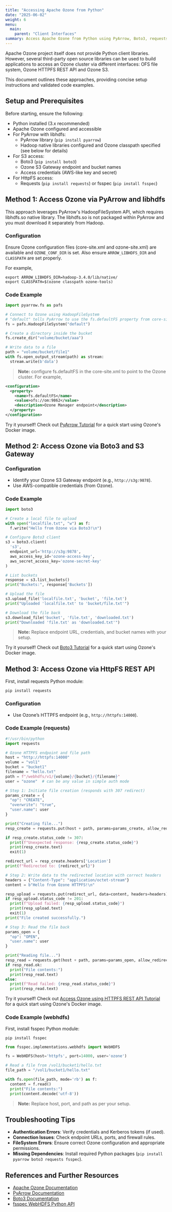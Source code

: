 ```yaml
---
title: "Accessing Apache Ozone from Python"
date: "2025-06-02"
weight: 6
menu:
  main:
    parent: "Client Interfaces"
summary: Access Apache Ozone from Python using PyArrow, Boto3, requests and fsspec WebHDFS libraries
---
```


<!--
Licensed to the Apache Software Foundation (ASF) under one or more
contributor license agreements.  See the NOTICE file distributed with
this work for additional information regarding copyright ownership.
The ASF licenses this file to You under the Apache License, Version 2.0
(the "License"); you may not use this file except in compliance with
the License.  You may obtain a copy of the License at

    http://www.apache.org/licenses/LICENSE-2.0

Unless required by applicable law or agreed to in writing, software
distributed under the License is distributed on an "AS IS" BASIS,
WITHOUT WARRANTIES OR CONDITIONS OF ANY KIND, either express or implied.
See the License for the specific language governing permissions and
limitations under the License.
-->

Apache Ozone project itself does not provide Python client libraries.
However, several third-party open source libraries can be used to build applications to access an Ozone cluster via
different interfaces: OFS file system, Ozone HTTPFS REST API and Ozone S3.

This document outlines these approaches, providing concise setup instructions and validated code examples.

## Setup and Prerequisites

Before starting, ensure the following:

- Python installed (3.x recommended)
- Apache Ozone configured and accessible
- For PyArrow with libhdfs:
  - PyArrow library (`pip install pyarrow`)
  - Hadoop native libraries configured and Ozone classpath specified (see below for details)
- For S3 access:
  - Boto3 (`pip install boto3`)
  - Ozone S3 Gateway endpoint and bucket names
  - Access credentials (AWS-like key and secret)
- For HttpFS access:
  - Requests (`pip install requests`) or fsspec (`pip install fsspec`)

## Method 1: Access Ozone via PyArrow and libhdfs

This approach leverages PyArrow's HadoopFileSystem API, which requires libhdfs.so native library.
The libhdfs.so is not packaged within PyArrow and you must download it separately from Hadoop.

### Configuration
Ensure Ozone configuration files (core-site.xml and ozone-site.xml) are available and `OZONE_CONF_DIR` is set.
Also ensure `ARROW_LIBHDFS_DIR` and `CLASSPATH` are set properly.

For example,
```shell
export ARROW_LIBHDFS_DIR=hadoop-3.4.0/lib/native/
export CLASSPATH=$(ozone classpath ozone-tools)
```

### Code Example
```python
import pyarrow.fs as pafs

# Connect to Ozone using HadoopFileSystem
# "default" tells PyArrow to use the fs.defaultFS property from core-site.xml
fs = pafs.HadoopFileSystem("default")

# Create a directory inside the bucket
fs.create_dir("volume/bucket/aaa")

# Write data to a file
path = "volume/bucket/file1"
with fs.open_output_stream(path) as stream:
  stream.write(b'data')
```
> **Note:** configure fs.defaultFS in the core-site.xml to point to the Ozone cluster. For example,
```xml
<configuration>
  <property>
    <name>fs.defaultFS</name>
    <value>ofs://om:9862</value>
    <description>Ozone Manager endpoint</description>
  </property>
</configuration>
```

Try it yourself! Check out [PyArrow Tutorial](../recipe/PyArrowTutorial.md) for a quick start using Ozone's Docker image.

## Method 2: Access Ozone via Boto3 and S3 Gateway

### Configuration
- Identify your Ozone S3 Gateway endpoint (e.g., `http://s3g:9878`).
- Use AWS-compatible credentials (from Ozone).

### Code Example
```python
import boto3

# Create a local file to upload
with open("localfile.txt", "w") as f:
  f.write("Hello from Ozone via Boto3!\n")

# Configure Boto3 client
s3 = boto3.client(
  's3',
  endpoint_url='http://s3g:9878',
  aws_access_key_id='ozone-access-key',
  aws_secret_access_key='ozone-secret-key'
)

# List buckets
response = s3.list_buckets()
print("Buckets:", response['Buckets'])

# Upload the file
s3.upload_file('localfile.txt', 'bucket', 'file.txt')
print("Uploaded 'localfile.txt' to 'bucket/file.txt'")

# Download the file back
s3.download_file('bucket', 'file.txt', 'downloaded.txt')
print("Downloaded 'file.txt' as 'downloaded.txt'")
```
> **Note:** Replace endpoint URL, credentials, and bucket names with your setup.

Try it yourself! Check out [Boto3 Tutorial](../recipe/Boto3Tutorial.md) for a quick start using Ozone's Docker image.


## Method 3: Access Ozone via HttpFS REST API
First, install requests Python module:

```shell
pip install requests
```

### Configuration
- Use Ozone’s HTTPFS endpoint (e.g., `http://httpfs:14000`).

### Code Example (requests)
```python
#!/usr/bin/python
import requests

# Ozone HTTPFS endpoint and file path
host = "http://httpfs:14000"
volume = "vol1"
bucket = "bucket1"
filename = "hello.txt"
path = f"/webhdfs/v1/{volume}/{bucket}/{filename}"
user = "ozone"  # can be any value in simple auth mode

# Step 1: Initiate file creation (responds with 307 redirect)
params_create = {
  "op": "CREATE",
  "overwrite": "true",
  "user.name": user
}

print("Creating file...")
resp_create = requests.put(host + path, params=params_create, allow_redirects=False)

if resp_create.status_code != 307:
  print(f"Unexpected response: {resp_create.status_code}")
  print(resp_create.text)
  exit(1)

redirect_url = resp_create.headers['Location']
print(f"Redirected to: {redirect_url}")

# Step 2: Write data to the redirected location with correct headers
headers = {"Content-Type": "application/octet-stream"}
content = b"Hello from Ozone HTTPFS!\n"

resp_upload = requests.put(redirect_url, data=content, headers=headers)
if resp_upload.status_code != 201:
  print(f"Upload failed: {resp_upload.status_code}")
  print(resp_upload.text)
  exit(1)
print("File created successfully.")

# Step 3: Read the file back
params_open = {
  "op": "OPEN",
  "user.name": user
}

print("Reading file...")
resp_read = requests.get(host + path, params=params_open, allow_redirects=True)
if resp_read.ok:
  print("File contents:")
  print(resp_read.text)
else:
  print(f"Read failed: {resp_read.status_code}")
  print(resp_read.text)
```

Try it yourself! Check out [Access Ozone using HTTPFS REST API Tutorial](../recipe/PythonRequestsOzoneHttpFS.md) for a quick start using Ozone's Docker image.


### Code Example (webhdfs)

First, install fsspec Python module:

```shell
pip install fsspec
```

```python
from fsspec.implementations.webhdfs import WebHDFS

fs = WebHDFS(host='httpfs', port=14000, user='ozone')

# Read a file from /vol1/bucket1/hello.txt
file_path = "/vol1/bucket1/hello.txt"

with fs.open(file_path, mode='rb') as f:
  content = f.read()
  print("File contents:")
  print(content.decode('utf-8'))
```
> **Note:** Replace host, port, and path as per your setup.

## Troubleshooting Tips

- **Authentication Errors**: Verify credentials and Kerberos tokens (if used).
- **Connection Issues**: Check endpoint URLs, ports, and firewall rules.
- **FileSystem Errors**: Ensure correct Ozone configuration and appropriate permissions.
- **Missing Dependencies**: Install required Python packages (`pip install pyarrow boto3 requests fsspec`).

## References and Further Resources

- [Apache Ozone Documentation](https://ozone.apache.org/docs/)
- [PyArrow Documentation](https://arrow.apache.org/docs/python/)
- [Boto3 Documentation](https://boto3.amazonaws.com/v1/documentation/api/latest/index.html)
- [fsspec WebHDFS Python API](https://filesystem-spec.readthedocs.io/en/latest/api.html#fsspec.implementations.webhdfs.WebHDFS)

